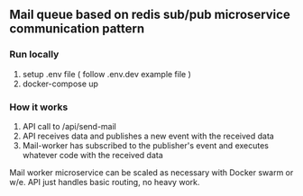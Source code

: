 ## Mail queue based on redis sub/pub microservice communication pattern

### Run locally
1. setup .env file ( follow .env.dev example file )
2. docker-compose up 


### How it works
1. API call to /api/send-mail
2. API receives data and publishes a new event with the received data
3. Mail-worker has subscribed to the publisher's event and executes whatever code with the received data


Mail worker microservice can be scaled as necessary with Docker swarm or w/e. API just handles basic routing, no heavy work.
